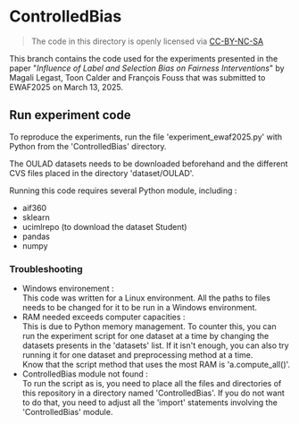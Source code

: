 # ControlledBias

> The code in this directory is openly licensed via [CC-BY-NC-SA](https://creativecommons.org/licenses/by-nc-sa/4.0/)

This branch contains the code used for the experiments presented in the paper "*Influence of Label and Selection Bias on Fairness Interventions*" by Magali Legast, Toon Calder and François Fouss that was submitted to EWAF2025 on March 13, 2025.

## Run experiment code

To reproduce the experiments, run the file 'experiment_ewaf2025.py' with Python from the 'ControlledBias' directory.

The OULAD datasets needs to be downloaded beforehand and the different CVS files placed in the directory 'dataset/OULAD'.

Running this code requires several Python module, including :
- aif360
- sklearn
- ucimlrepo (to download the dataset Student)
- pandas
- numpy


### Troubleshooting

- Windows environement :\
    This code was written for a Linux environment. All the paths to files needs to be changed for it to be run in a Windows environment.
- RAM needed exceeds computer capacities :\
   This is due to Python memory management. To counter this, you can run the experiment script for one dataset at a time by changing the datasets presents in the 'datasets' list. If it isn't enough, you can also try running it for one dataset and preprocessing method at a time.\
   Know that the script method that uses the most RAM is 'a.compute_all()'.
- ControlledBias module not found :\
    To run the script as is, you need to place all the files and directories of this repository in a directory named 'ControlledBias'. If you do not want to do that, you need to adjust all the 'import' statements involving the 'ControlledBias' module.